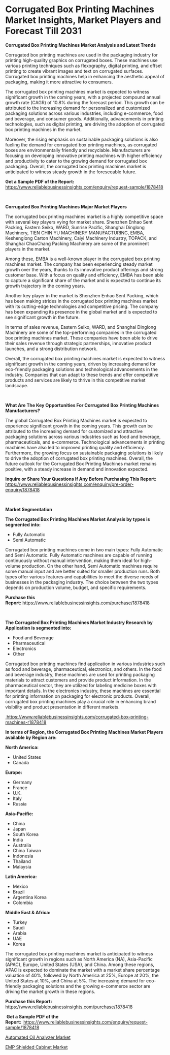 <p><h1>Corrugated Box Printing Machines Market Insights, Market Players and Forecast Till 2031</h1></p><p><strong>Corrugated Box Printing Machines Market Analysis and Latest Trends</strong></p>
<p><p>Corrugated box printing machines are used in the packaging industry for printing high-quality graphics on corrugated boxes. These machines use various printing techniques such as flexography, digital printing, and offset printing to create vibrant images and text on corrugated surfaces. Corrugated box printing machines help in enhancing the aesthetic appeal of packaging, making it more attractive to consumers.</p><p>The corrugated box printing machines market is expected to witness significant growth in the coming years, with a projected compound annual growth rate (CAGR) of 10.8% during the forecast period. This growth can be attributed to the increasing demand for personalized and customized packaging solutions across various industries, including e-commerce, food and beverage, and consumer goods. Additionally, advancements in printing technologies, such as digital printing, are driving the adoption of corrugated box printing machines in the market.</p><p>Moreover, the rising emphasis on sustainable packaging solutions is also fueling the demand for corrugated box printing machines, as corrugated boxes are environmentally friendly and recyclable. Manufacturers are focusing on developing innovative printing machines with higher efficiency and productivity to cater to the growing demand for corrugated box packaging. Overall, the corrugated box printing machines market is anticipated to witness steady growth in the foreseeable future.</p></p>
<p><strong>Get a Sample PDF of the Report:&nbsp;</strong> <a href="https://www.reliablebusinessinsights.com/enquiry/request-sample/1878418">https://www.reliablebusinessinsights.com/enquiry/request-sample/1878418</a></p>
<p>&nbsp;</p>
<p><strong>Corrugated Box Printing Machines Major Market Players</strong></p>
<p><p>The corrugated box printing machines market is a highly competitive space with several key players vying for market share. Shenzhen Enhao Sent Packing, Eastern Seiko, WARD, Sunrise Pacific, Shanghai Dinglong Machinery, TIEN CHIN YU MACHINERY MANUFACTURING, EMBA, Keshenglong Carton Machinery, Caiyi Machinery Industry, TOPACK, and Shanghai ChaoChang Packing Machinery are some of the prominent players in the market.</p><p>Among these, EMBA is a well-known player in the corrugated box printing machines market. The company has been experiencing steady market growth over the years, thanks to its innovative product offerings and strong customer base. With a focus on quality and efficiency, EMBA has been able to capture a significant share of the market and is expected to continue its growth trajectory in the coming years.</p><p>Another key player in the market is Shenzhen Enhao Sent Packing, which has been making strides in the corrugated box printing machines market with its cutting-edge technologies and competitive pricing. The company has been expanding its presence in the global market and is expected to see significant growth in the future.</p><p>In terms of sales revenue, Eastern Seiko, WARD, and Shanghai Dinglong Machinery are some of the top-performing companies in the corrugated box printing machines market. These companies have been able to drive their sales revenue through strategic partnerships, innovative product launches, and a strong distribution network.</p><p>Overall, the corrugated box printing machines market is expected to witness significant growth in the coming years, driven by increasing demand for eco-friendly packaging solutions and technological advancements in the industry. Companies that can adapt to these trends and offer competitive products and services are likely to thrive in this competitive market landscape.</p></p>
<p>&nbsp;</p>
<p><strong>What Are The Key Opportunities For Corrugated Box Printing Machines Manufacturers?</strong></p>
<p><p>The global Corrugated Box Printing Machines market is expected to experience significant growth in the coming years. This growth can be attributed to the increasing demand for customized and attractive packaging solutions across various industries such as food and beverage, pharmaceuticals, and e-commerce. Technological advancements in printing machines have also led to improved printing quality and efficiency. Furthermore, the growing focus on sustainable packaging solutions is likely to drive the adoption of corrugated box printing machines. Overall, the future outlook for the Corrugated Box Printing Machines market remains positive, with a steady increase in demand and innovation expected.</p></p>
<p><strong>Inquire or Share Your Questions If Any Before Purchasing This Report:</strong> <a href="https://www.reliablebusinessinsights.com/enquiry/pre-order-enquiry/1878418">https://www.reliablebusinessinsights.com/enquiry/pre-order-enquiry/1878418</a></p>
<p>&nbsp;</p>
<p><strong>Market Segmentation</strong></p>
<p><strong>The Corrugated Box Printing Machines Market Analysis by types is segmented into:</strong></p>
<p><ul><li>Fully Automatic</li><li>Semi Automatic</li></ul></p>
<p><p>Corrugated box printing machines come in two main types: Fully Automatic and Semi Automatic. Fully Automatic machines are capable of running continuously without manual intervention, making them ideal for high-volume production. On the other hand, Semi Automatic machines require some manual input and are better suited for smaller production runs. Both types offer various features and capabilities to meet the diverse needs of businesses in the packaging industry. The choice between the two types depends on production volume, budget, and specific requirements.</p></p>
<p><strong>Purchase this Report:&nbsp;</strong><a href="https://www.reliablebusinessinsights.com/purchase/1878418">https://www.reliablebusinessinsights.com/purchase/1878418</a></p>
<p>&nbsp;</p>
<p><strong>The Corrugated Box Printing Machines Market Industry Research by Application is segmented into:</strong></p>
<p><ul><li>Food and Beverage</li><li>Pharmaceutical</li><li>Electronics</li><li>Other</li></ul></p>
<p><p>Corrugated box printing machines find application in various industries such as food and beverage, pharmaceutical, electronics, and others. In the food and beverage industry, these machines are used for printing packaging materials to attract customers and provide product information. In the pharmaceutical sector, they are utilized for labeling medicine boxes with important details. In the electronics industry, these machines are essential for printing information on packaging for electronic products. Overall, corrugated box printing machines play a crucial role in enhancing brand visibility and product presentation in different markets.</p></p>
<p><a href="https://www.reliablebusinessinsights.com/corrugated-box-printing-machines-r1878418">&nbsp;https://www.reliablebusinessinsights.com/corrugated-box-printing-machines-r1878418</a></p>
<p><strong>In terms of Region, the Corrugated Box Printing Machines Market Players available by Region are:</strong></p>
<p>
    <p> <strong> North America: </strong>
        <ul>
            <li>United States</li>
            <li>Canada</li>
        </ul>
        </p> 
    <p> <strong> Europe: </strong>
        <ul>
            <li>Germany</li>
            <li>France</li>
            <li>U.K.</li>
            <li>Italy</li>
            <li>Russia</li>
        </ul>
        </p> 
    <p> <strong> Asia-Pacific: </strong>
        <ul>
            <li>China</li>
            <li>Japan</li>
            <li>South Korea</li>
            <li>India</li>
            <li>Australia</li>
            <li>China Taiwan</li>
            <li>Indonesia</li>
            <li>Thailand</li>
            <li>Malaysia</li>
        </ul>
        </p> 
    <p> <strong> Latin America: </strong>
        <ul>
            <li>Mexico</li>
            <li>Brazil</li>
            <li>Argentina Korea</li>
            <li>Colombia</li>
        </ul>
        </p> 
    <p> <strong> Middle East & Africa: </strong>
        <ul>
            <li>Turkey</li>
            <li>Saudi</li>
            <li>Arabia</li>
            <li>UAE</li>
            <li>Korea</li>
        </ul>
    </p>
    </p>
<p><p>The corrugated box printing machines market is anticipated to witness significant growth in regions such as North America (NA), Asia-Pacific (APAC), Europe, United States (USA), and China. Among these regions, APAC is expected to dominate the market with a market share percentage valuation of 40%, followed by North America at 25%, Europe at 20%, the United States at 10%, and China at 5%. The increasing demand for eco-friendly packaging solutions and the growing e-commerce sector are driving the market growth in these regions.</p></p>
<p><strong>Purchase this Report: </strong><a href="https://www.reliablebusinessinsights.com/purchase/1878418">https://www.reliablebusinessinsights.com/purchase/1878418</a></p>
<p>&nbsp;<strong>Get a Sample PDF of the Report:&nbsp;&nbsp;</strong><a href="https://www.reliablebusinessinsights.com/enquiry/request-sample/1878418">https://www.reliablebusinessinsights.com/enquiry/request-sample/1878418</a></p>
<p><strong></strong></p>
<p><p><a href="https://github.com/globismark/Market-Research-Report-List-4/blob/main/automated-oil-analyzer-market.md">Automated Oil Analyzer Market</a></p><p><a href="https://github.com/prosalinda88/Market-Research-Report-List-6/blob/main/emp-shielded-cabinet-market.md">EMP Shielded Cabinet Market</a></p></p>